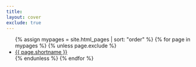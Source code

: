```yaml
---
title:
layout: cover
exclude: true
---
```


<ul>
  {% assign mypages = site.html_pages | sort: "order" %}
  {% for page in mypages %}
  {% unless page.exclude %}
  <li class="cover_list">
  <a href="{{ page.permalink | absolute_url }}">{{ page.shortname }}</a>
  </li>
  {% endunless %}
 {% endfor %}
</ul>
